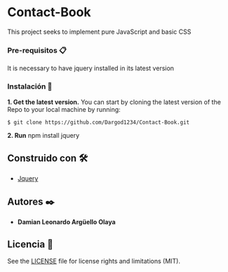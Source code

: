 # Contact-Book

This project seeks to implement pure JavaScript and basic CSS 


### Pre-requisitos 📋


It is necessary to have jquery installed in its latest version


### Instalación 🔧

**1. Get the latest version.**
You can start by cloning the latest version of the Repo to your local machine by running: 

```
$ git clone https://github.com/Dargod1234/Contact-Book.git
```
**2. Run** npm install jquery


## Construido con 🛠️

* [Jquery](https://jquery.com)


## Autores ✒️


* **Damian Leonardo Argüello Olaya**


## Licencia 📄

See the [LICENSE](LICENSE.txt) file for license rights and limitations (MIT).
